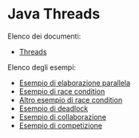 # Java Threads

Elenco dei documenti:
* [Threads](Threads.md)

Elenco degli esempi:
* [Esempio di elaborazione parallela](EstateParallela/README.md)
* [Esempio di race condition](RaceConditions/README.md)
* [Altro esempio di race condition](Race/README.md)
* [Esempio di deadlock](Deadlocks/README.md)
* [Esempio di collaborazione](CopyThreads/README.md)
* [Esempio di competizione](MissK/README.md)
